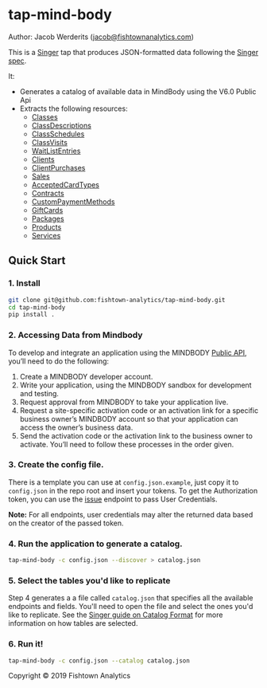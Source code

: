 # tap-mind-body

Author: Jacob Werderits (jacob@fishtownanalytics.com)

This is a [Singer](http://singer.io) tap that produces JSON-formatted data following the [Singer spec](https://github.com/singer-io/getting-started/blob/master/SPEC.md).

It:
- Generates a catalog of available data in MindBody using the V6.0 Public Api
- Extracts the following resources:
  - [Classes](https://developers.mindbodyonline.com/PublicDocumentation/V6?python#get-classes)
  - [ClassDescriptions](https://developers.mindbodyonline.com/PublicDocumentation/V6?python#get-class-descriptions)
  - [ClassSchedules](https://developers.mindbodyonline.com/PublicDocumentation/V6?python#get-class-schedules)
  - [ClassVisits](https://developers.mindbodyonline.com/PublicDocumentation/V6?python#get-class-visit)
  - [WaitListEntries](https://developers.mindbodyonline.com/PublicDocumentation/V6?python#get-wait-list-entries)
  - [Clients](https://developers.mindbodyonline.com/PublicDocumentation/V6?python#get-clients)
  - [ClientPurchases](https://developers.mindbodyonline.com/PublicDocumentation/V6?python#get-client-purchases)
  - [Sales](https://developers.mindbodyonline.com/PublicDocumentation/V6?python#get-sales)
  - [AcceptedCardTypes](https://developers.mindbodyonline.com/PublicDocumentation/V6?python#get-accepted-card-types)
  - [Contracts](https://developers.mindbodyonline.com/PublicDocumentation/V6?python#get-contracts)
  - [CustomPaymentMethods](https://developers.mindbodyonline.com/PublicDocumentation/V6?python#get-custom-payment-methods)
  - [GiftCards](https://developers.mindbodyonline.com/PublicDocumentation/V6?python#get-gift-cards)
  - [Packages](https://developers.mindbodyonline.com/PublicDocumentation/V6?python#get-packages)
  - [Products](https://developers.mindbodyonline.com/PublicDocumentation/V6?python#get-products)
  - [Services](https://developers.mindbodyonline.com/PublicDocumentation/V6?python#get-services)
  
## Quick Start

### 1. Install

```bash
git clone git@github.com:fishtown-analytics/tap-mind-body.git
cd tap-mind-body
pip install .
```

### 2. Accessing Data from Mindbody

To develop and integrate an application using the MINDBODY [Public API](https://developers.mindbodyonline.com/PublicDocumentation/V6#mindbody-public-api-v6-0), you’ll need to do the following:

1. Create a MINDBODY developer account.
2. Write your application, using the MINDBODY sandbox for development and testing.
3. Request approval from MINDBODY to take your application live.
4. Request a site-specific activation code or an activation link for a specific business owner’s MINDBODY account so that your application can access the owner’s business data.
5. Send the activation code or the activation link to the business owner to activate.
You’ll need to follow these processes in the order given.



### 3. Create the config file.

There is a template you can use at `config.json.example`, just copy it to `config.json` in the repo root and insert your tokens.
To get the Authorization token, you can use the [issue](https://developers.mindbodyonline.com/PublicDocumentation/V6#user-tokens) endpoint to pass User Credentials.

**Note:** For all endpoints, user credentials may alter the returned data based on the creator of the passed token.


### 4. Run the application to generate a catalog.

```bash
tap-mind-body -c config.json --discover > catalog.json
```

### 5. Select the tables you'd like to replicate

Step 4 generates a a file called `catalog.json` that specifies all the available endpoints and fields. You'll need to open the file and select the ones you'd like to replicate. See the [Singer guide on Catalog Format](https://github.com/singer-io/getting-started/blob/c3de2a10e10164689ddd6f24fee7289184682c1f/BEST_PRACTICES.md#catalog-format) for more information on how tables are selected.

### 6. Run it!

```bash
tap-mind-body -c config.json --catalog catalog.json
```

Copyright &copy; 2019 Fishtown Analytics
